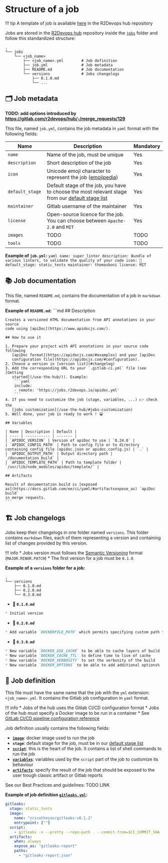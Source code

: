# Structure of a job

!!! tip
    A template of job is available
    [here](https://gitlab.com/r2devops/hub/-/tree/latest/tools/job_template/job_name)
    in the R2Devops hub repository

Jobs are stored in the [R2Devops hub](https://gitlab.com/r2devops/hub)
repository inside the
[`jobs`](https://gitlab.com/r2devops/hub/-/tree/latest/jobs) folder and
follow this standardized structure:

```shell
.
└── jobs
    └── <job_name>
        ├── <job_name>.yml        # Job definition
        ├── job.yml               # Job metadata
        ├── README.md             # Job documentation
        └── versions              # Jobs changelogs
            ├── 0.1.0.md
            └── ...
```

## 🗂 Job metadata

**TODO: add options introduced by
https://gitlab.com/r2devops/hub/-/merge_requests/129**

This file, named `job.yml`, contains the job metadata in `yaml` format with
the following fields:

| Name | Description | Mandatory |
| ---- | ----------- | --------- |
| `name` <img width=80/> | Name of the job, must be unique | Yes |
| `description` | Short description of the job | Yes |
| `icon` | Unicode emoji character to represent the job ([emojipedia](https://emojipedia.org))| Yes |
| `default_stage` | Default stage of the job, you have to choose the most relevant stage from our [default stage list](/use-the-hub/#stages) | Yes |
| `maintainer` | Gitlab username of the maintainer | Yes |
| `license` | Open-source licence for the job. You can choose between `Apache-2.0` and `MIT` | Yes |
| `images` | TODO | TODO |
| `tools` | TODO | TODO |

**Example of `job.yml`:**
    ```yaml
    name: super_linter
    description: Bundle of various linters, to validate the quality of your code
    icon: 🔎
    default_stage: static_tests
    maintainer: thomasboni
    license: MIT
    ```

## 📚 Job documentation

This file, named `README.md`, contains the documentation of a job  in `markdown` format.

**Example of `README.md`:**
    ```md
    ## Description

    Creates a versioned HTML documentation from API annotations in your source
    code using [apiDoc](https://www.apidocjs.com/).

    ## How to use it

    1. Prepare your project with API annotations in your source code following
       [apiDoc format](https://apidocjs.com/#examples) and your [apiDoc
       configuration file](https://apidocjs.com/#configuration).
    2. Choose a version in [version list](#changelog)
    3. Add the corresponding URL to your `.gitlab-ci.yml` file (see [Getting
       started](/use-the-hub/)). Example:
        ```yaml
        include:
        - remote: 'https://jobs.r2devops.io/apidoc.yml'
        ```
    4. If you need to customize the job (stage, variables, ...) 👉 check the
       [jobs customization](/use-the-hub/#jobs-customization)
    5. Well done, your job is ready to work ! 😀

    ## Variables

    | Name | Description | Default |
    | ---- | ----------- | ------- |
    | `APIDOC_VERSION` | Version of apiDoc to use | `0.24.0` |
    | `APIDOC_CONFIG_PATH` | Path to config file or to directory containing config file (apidoc.json or apidoc.config.js) | `.` |
    | `APIDOC_OUTPUT_PATH` | Output directory path | `/documentation_build` |
    | `APIDOC_TEMPLATE_PATH` | Path to template folder | `/usr/lib/node_modules/apidoc/template/` |

    ## Artifacts

    Result of documentation build is [exposed
    as](https://docs.gitlab.com/ee/ci/yaml/#artifactsexpose_as) `apiDoc build`
    in merge requests.
    ```

## 🏗 Job changelogs

Jobs keep their changelogs in one folder named `versions`. This folder contains
`markdown` files, each of them representing a version and containing list of
changes provided by this version.

!!! info
    * Jobs version must follows the [Semantic Versioning](https://semver.org/)
    format (`MAJOR.MINOR.PATCH`)
    * The first version for a job must be `0.1.0`

**Example of a `versions` folder for a job:**

```shell
.
└── versions
    ├── 0.1.0.md
    ├── 0.2.0.md
    └── 0.3.0.md
```

* **📃 `0.1.0.md`**
```md
* Initial version
```
* **📃 `0.2.0.md`**
```md
* Add variable `DOCKERFILE_PATH` which permits specifying custom path to Dockerfile
```
* **📃 `0.3.0.md`**
```md
* New variable `DOCKER_USE_CACHE` to be able to cache layers of build
* New variable `DOCKER_CACHE_TTL` to define time to live of cache
* New variable `DOCKER_VERBOSITY` to set the verbosity of the build
* New variable `DOCKER_OPTIONS` to be able to add additional options%
```

## 🤖 Job definition

This file must have the same name that the job with the `yml` extension:
`<job_name>.yml`. It contains the Gitlab job configuration in `yaml` format.

!!! info
    * Jobs of the hub uses the Gitlab CI/CD configuration format
    * Jobs of the hub must specify a Docker image to be run in a container
    * See [GitLab CI/CD pipeline configuration reference](https://docs.gitlab.com/ee/ci/yaml/)

Job definition usually contains the following fields:

* **[`image`](https://docs.gitlab.com/ee/ci/yaml/#image)**: docker image used to run the job
* **`stage`**: default stage for the job, must be in our [default stage list](/use-the-hub/#stages)
* **[`script`](https://docs.gitlab.com/ee/ci/yaml/#script)**: this is the heart of the job. It contains a list of shell commands to run the job
* **[`variables`](https://docs.gitlab.com/ee/ci/yaml/#variables)**: variables used by the `script` part of the job to customize its behaviour
* **[`artifacts`](https://docs.gitlab.com/ee/ci/yaml/#artifacts)**: specify the result of the job that should be exposed to the user trough classic artifact or Gitlab reports

See our Best Practices and guidelines: TODO LINK

**Example of job definition [`gitleaks.yml`](https://r2devops.io/jobs/static_tests/gitleaks/):**

```yaml
gitleaks:
  stage: static_tests
  image:
    name: "zricethezav/gitleaks:v6.1.2"
    entrypoint: [""]
  script:
    - gitleaks -v --pretty --repo-path . --commit-from=$CI_COMMIT_SHA --commit-to=$CI_COMMIT_BEFORE_SHA --branch=$CI_COMMIT_BRANCH --report gitleaks-report.json
  artifacts:
    when: always
    expose_as: "gitleaks-report"
    paths:
      - "gitleaks-report.json"
```
